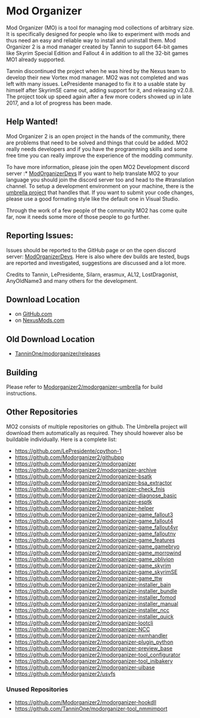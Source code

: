 # Mod Organizer

Mod Organizer (MO) is a tool for managing mod collections of arbitrary size. It is specifically designed for people who like to experiment with mods and thus need an easy and reliable way to install and uninstall them.
Mod Organizer 2 is a mod manager created by Tannin to support 64-bit games like Skyrim Special Edition and Fallout 4 in addition to all the 32-bit games MO1 already supported.

Tannin discontinued the project when he was hired by the Nexus team to develop their new Vortex mod manager.
MO2 was not completed and was left with many issues. LePresidente managed to fix it to a usable state by himself after SkyrimSE came out, adding support for it, and releasing v2.0.8.
The project took up speed again after a few more coders showed up in late 2017, and a lot of progress has been made.

## Help Wanted!
Mod Organizer 2 is an open project in the hands of the community, there are problems that need to be solved and things that could be added. MO2 really needs developers and if you have the programming skills and some free time you can really improve the experience of the modding community.

To have more information, please join the open MO2 Development discord server :* [ModOrganizerDevs](https://discord.gg/vD2ZbfX)
If you want to help translate MO2 to your language you should join the discord server too and head to the #translation channel.
To setup a development environment on your machine, there is the [umbrella project](https://github.com/Modorganizer2/modorganizer-umbrella) that handles that.
If you want to submit your code changes, please use a good formating style like the default one in Visual Studio.

Through the work of a few people of the community MO2 has come quite far, now it needs some more of those people to go further.

## Reporting Issues:
Issues should be reported to the GitHub page or on the open discord server: [ModOrganizerDevs](https://discord.gg/vD2ZbfX). Here is also where dev builds are tested, bugs are reported and investigated, suggestions are discussed and a lot more.

Credits to Tannin, LePresidente, Silarn, erasmux, AL12, LostDragonist, AnyOldName3 and many others for the development.

## Download Location

* on [GitHub.com](https://github.com/Modorganizer2/modorganizer/releases)
* on [NexusMods.com](https://www.nexusmods.com/skyrimspecialedition/mods/6194)

## Old Download Location

* [TanninOne/modorganizer/releases](https://github.com/TanninOne/modorganizer/releases)

## Building

Please refer to [Modorganizer2/modorganizer-umbrella](https://github.com/Modorganizer2/modorganizer-umbrella) for build instructions.

## Other Repositories

MO2 consists of multiple repositories on github. The Umbrella project will download them automatically as required. They should however also be buildable individually.
Here is a complete list:

* https://github.com/LePresidente/cpython-1
* https://github.com/Modorganizer2/githubpp
* https://github.com/Modorganizer2/modorganizer
* https://github.com/Modorganizer2/modorganizer-archive
* https://github.com/Modorganizer2/modorganizer-bsatk
* https://github.com/Modorganizer2/modorganizer-bsa_extractor
* https://github.com/Modorganizer2/modorganizer-check_fnis
* https://github.com/Modorganizer2/modorganizer-diagnose_basic
* https://github.com/Modorganizer2/modorganizer-esptk
* https://github.com/Modorganizer2/modorganizer-helper
* https://github.com/Modorganizer2/modorganizer-game_fallout3
* https://github.com/Modorganizer2/modorganizer-game_fallout4
* https://github.com/Modorganizer2/modorganizer-game_fallout4vr
* https://github.com/Modorganizer2/modorganizer-game_falloutnv
* https://github.com/Modorganizer2/modorganizer-game_features
* https://github.com/Modorganizer2/modorganizer-game_gamebryo
* https://github.com/Modorganizer2/modorganizer-game_morrowind
* https://github.com/Modorganizer2/modorganizer-game_oblivion
* https://github.com/Modorganizer2/modorganizer-game_skyrim
* https://github.com/Modorganizer2/modorganizer-game_skyrimSE
* https://github.com/Modorganizer2/modorganizer-game_ttw
* https://github.com/Modorganizer2/modorganizer-installer_bain
* https://github.com/Modorganizer2/modorganizer-installer_bundle
* https://github.com/Modorganizer2/modorganizer-installer_fomod
* https://github.com/Modorganizer2/modorganizer-installer_manual
* https://github.com/Modorganizer2/modorganizer-installer_ncc
* https://github.com/Modorganizer2/modorganizer-installer_quick
* https://github.com/Modorganizer2/modorganizer-lootcli
* https://github.com/Modorganizer2/modorganizer-NCC
* https://github.com/Modorganizer2/modorganizer-nxmhandler
* https://github.com/Modorganizer2/modorganizer-plugin_python
* https://github.com/Modorganizer2/modorganizer-preview_base
* https://github.com/Modorganizer2/modorganizer-tool_configurator
* https://github.com/Modorganizer2/modorganizer-tool_inibakery
* https://github.com/Modorganizer2/modorganizer-uibase
* https://github.com/Modorganizer2/usvfs

### Unused Repositories
* https://github.com/Modorganizer2/modorganizer-hookdll
* https://github.com/TanninOne/modorganizer-tool_nmmimport

